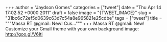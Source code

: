 
+++
author = "Jaydson Gomes"
categories = ["tweet"]
date = "Thu Apr 14 17:02:52 +0000 2011"
draft = false
image = "{TWEET_IMAGE}"
slug = "31bc6c72ef5d0639c63d7c54a8e965821e25cdbe"
tags = ["tweet"]
title = """Massa RT @gmail: New! Cus..."""
+++
Massa RT @gmail: New! Customize your Gmail theme with your own background image: http://goo.gl/V6Iti
